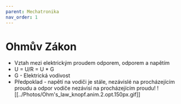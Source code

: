 ```yaml
---
parent: Mechatronika
nav_order: 1
---
```


# Ohmův Zákon
- Vztah mezi elektrickým proudem odporem, odporem a napětím
- U = U/R = U * G
- G - Elektrická vodivost
- Předpoklad - napětí na vodiči je stále, nezávislé na procházejícím proudu a odpor vodiče nezávisí na procházejícím proudu!
![[../Photos/Ohm's_law_knopf.anim.2.opt.150px.gif]]